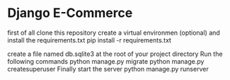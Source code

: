 # Django E-Commerce

first of all clone this repository
create a virtual environmen (optional) and install the requirements.txt
pip install -r requirements.txt

create a file named db.sqlite3 at the root of your project directory
Run the following commands
python manage.py migrate
python manage.py createsuperuser
Finally start the server
python manage.py runserver
